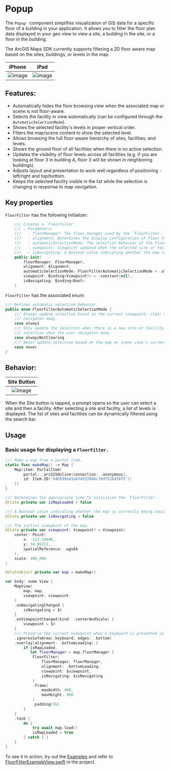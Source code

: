 #  Popup

The `Popup ` component simplifies visualization of GIS data for a specific floor of a building in your application. It allows you to filter the floor plan data displayed in your geo view to view a site, a building in the site, or a floor in the building. 

The ArcGIS Maps SDK currently supports filtering a 2D floor aware map based on the sites, buildings, or levels in the map.

|iPhone|iPad|
|:--:|:--:|
|![image](https://user-images.githubusercontent.com/3998072/202811733-dcd640e9-3b27-43a8-8bec-fd9aeb6798c7.png)|![image](https://user-images.githubusercontent.com/3998072/202811772-bf6009e7-82ec-459f-86ae-6651f519b2ef.png)|

## Features:

- Automatically hides the floor browsing view when the associated map or scene is not floor-aware.
- Selects the facility in view automatically (can be configured through the `AutomaticSelectionMode`).
- Shows the selected facility's levels in proper vertical order.
- Filters the map/scene content to show the selected level.
- Allows browsing the full floor-aware hierarchy of sites, facilities, and levels.
- Shows the ground floor of all facilities when there is no active selection.
- Updates the visibility of floor levels across all facilities (e.g. if you are looking at floor 3 in building A, floor 3 will be shown in neighboring buildings).
- Adjusts layout and presentation to work well regardless of positioning - left/right and top/bottom.
- Keeps the selected facility visible in the list while the selection is changing in response to map navigation.

## Key properties

`FloorFilter` has the following initializer:

```swift
    /// Creates a `FloorFilter`.
    /// - Parameters:
    ///   - floorManager: The floor manager used by the `FloorFilter`.
    ///   - alignment: Determines the display configuration of Floor Filter elements.
    ///   - automaticSelectionMode: The selection behavior of the floor filter.
    ///   - viewpoint: Viewpoint updated when the selected site or facility changes.
    ///   - isNavigating: A Boolean value indicating whether the map is currently being navigated.
    public init(
        floorManager: FloorManager,
        alignment: Alignment,
        automaticSelectionMode: FloorFilterAutomaticSelectionMode = .always,
        viewpoint: Binding<Viewpoint?> = .constant(nil),
        isNavigating: Binding<Bool>
    )
```

`FloorFilter` has the associated enum:

```swift
/// Defines automatic selection behavior.
public enum FloorFilterAutomaticSelectionMode {
    /// Always update selection based on the current viewpoint; clear the selection when the user
    /// navigates away.
    case always
    /// Only update the selection when there is a new site or facility in the current viewpoint; don't clear
    /// selection when the user navigates away.
    case alwaysNotClearing
    /// Never update selection based on the map or scene view's current viewpoint.
    case never
}
```

## Behavior:

|Site Button|
|:--:|
|![image](https://user-images.githubusercontent.com/3998072/203417956-5161103d-5d29-42fa-8564-de254159efe2.png)|

When the Site button is tapped, a prompt opens so the user can select a site and then a facility. After selecting a site and facility, a list of levels is displayed. The list of sites and facilities can be dynamically filtered using the search bar.

## Usage

### Basic usage for displaying a `FloorFilter`.

```swift
/// Make a map from a portal item.
static func makeMap() -> Map {
    Map(item: PortalItem(
        portal: .arcGISOnline(connection: .anonymous),
        id: Item.ID("b4b599a43a474d33946cf0df526426f5")!
    ))
}

/// Determines the appropriate time to initialize the `FloorFilter`.
@State private var isMapLoaded = false

/// A Boolean value indicating whether the map is currently being navigated.
@State private var isNavigating = false

/// The initial viewpoint of the map.
@State private var viewpoint: Viewpoint? = Viewpoint(
    center: Point(
        x: -117.19496,
        y: 34.05713,
        spatialReference: .wgs84
    ),
    scale: 100_000
)

@StateObject private var map = makeMap()

var body: some View {
    MapView(
        map: map,
        viewpoint: viewpoint
    )
    .onNavigatingChanged {
        isNavigating = $0
    }
    .onViewpointChanged(kind: .centerAndScale) {
        viewpoint = $0
    }
    /// Preserve the current viewpoint when a keyboard is presented in landscape.
    .ignoresSafeArea(.keyboard, edges: .bottom)
    .overlay(alignment: .bottomLeading) {
        if isMapLoaded,
           let floorManager = map.floorManager {
            FloorFilter(
                floorManager: floorManager,
                alignment: .bottomLeading,
                viewpoint: $viewpoint,
                isNavigating: $isNavigating
            )
            .frame(
                maxWidth: 400,
                maxHeight: 400
            )
            .padding(36)
        }
    }
    .task {
        do {
            try await map.load()
            isMapLoaded = true
        } catch { }
    }
}
```

To see it in action, try out the [Examples](../../Examples) and refer to [FloorFilterExampleView.swift](../../Examples/Examples/FloorFilterExampleView.swift) in the project.
